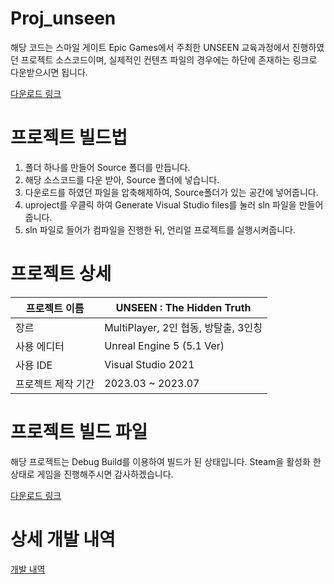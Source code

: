 # Proj_unseen
해당 코드는 스마일 게이트 Epic Games에서 주최한 UNSEEN 교육과정에서 진행하였던 프로젝트 소스코드이며, 실제적인 컨텐츠 파일의 경우에는 하단에 존재하는 링크로 다운받으시면 됩니다.

[다운로드 링크](https://drive.google.com/file/d/1buOjZO_3-oLIZfYOlh-zTwXbcTPBkowG/view?usp=sharing) 

# 프로젝트 빌드법
1. 폴더 하나를 만들어 Source 폴더를 만듭니다.
2. 해당 소스코드를 다운 받아, Source 폴더에 넣습니다.
3. 다운로드를 하였던 파일을 압축해제하여, Source폴더가 있는 공간에 넣어줍니다.
4. uproject를 우클릭 하여 Generate Visual Studio files를 눌러 sln 파일을 만들어 줍니다.
5. sln 파일로 들어가 컴파일을 진행한 뒤, 언리얼 프로젝트를 실행시켜줍니다.

# 프로젝트 상세
|프로젝트 이름|UNSEEN : The Hidden Truth|
|------|---|
|장르|MultiPlayer, 2인 협동, 방탈출, 3인칭|
|사용 에디터|Unreal Engine 5 (5.1 Ver)|
|사용 IDE|Visual Studio 2021|
|프로젝트 제작 기간|2023.03 ~ 2023.07|

# 프로젝트 빌드 파일
해당 프로젝트는 Debug Build를 이용하여 빌드가 된 상태입니다. Steam을 활성화 한 상태로 게임을 진행해주시면 감사하겠습니다.

[다운로드 링크](https://drive.google.com/file/d/1XkfGYo_expZsfPqyi0nYHaSWGBp83wvY/view?usp=sharing)

# 상세 개발 내역

[개발 내역](https://chief-plum-961.notion.site/Project-UNSEEN-The-Hidden-Truth-4bf5412dd9554d9ab72e9dd962ebd45a?pvs=4)
